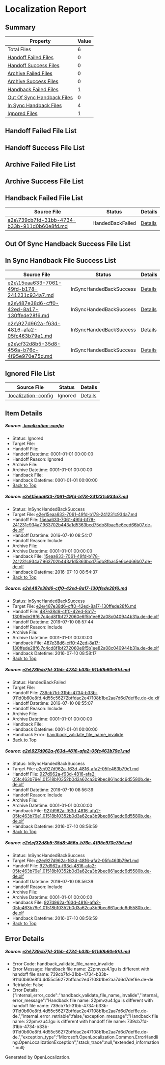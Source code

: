 # <a name='report-top'></a> Localization Report

## Summary
 Property | Value 
 -------- | ----- 
 Total Files | 6
[ Handoff Failed Files ](#handoff-failed-list)| 0
[ Handoff Success Files ](#handoff-success-list)| 0
[ Archive Failed Files ](#archive-failed-list)| 0
[ Archive Success Files ](#archive-success-list)| 0
[ Handback Failed Files ](#handback-failed-list)| 1
[ Out Of Sync Handback Files ](#outofsync-handback-success-list)| 0
[ In Sync Handback Files ](#insync-handback-success-list)| 4
[ Ignored Files ](#ignored-list)| 1

## <a name='handoff-failed-list'></a> Handoff Failed File List

## <a name='handoff-success-list'></a> Handoff Success File List

## <a name='archive-failed-list'></a> Archive Failed File List

## <a name='archive-success-list'></a> Archive Success File List

## <a name='handback-failed-list'></a> Handback Failed File List
 Source File | Status | Details 
 ----------- | ------ | ------- 
 [e2e\739cb7fd-31bb-4734-b33b-911d0b60e8fd.md](https://github.com/OpenLocalizationTestOrg/oltest/blob/cac73f95ae6cab344c4de5ab2b0971c688f6d6d7/e2e/739cb7fd-31bb-4734-b33b-911d0b60e8fd.md) | HandedBackFailed | [Details](#7bc322d344c67ce9826455997c146efec98ebf543)

## <a name='outofsync-handback-success-list'></a> Out Of Sync Handback Success File List

## <a name='insync-handback-success-list'></a> In Sync Handback File Success List
 Source File | Status | Details 
 ----------- | ------ | ------- 
 [e2e\15eaa633-7061-49fd-b178-241231c934a7.md](https://github.com/OpenLocalizationTestOrg/oltest/blob/a0624daba4e9d719f6dc9d0e8712e27fee598072/e2e/15eaa633-7061-49fd-b178-241231c934a7.md) | InSyncHandedBackSuccess | [Details](#75e6aa7d9973d79319f4ae38e94a356610767cf31)
 [e2e\487e38d6-cff0-42ed-8a17-130ffede28f6.md](https://github.com/OpenLocalizationTestOrg/oltest/blob/4bd5e8b25da05952b97dd3ba881e8fbe368adb98/e2e/487e38d6-cff0-42ed-8a17-130ffede28f6.md) | InSyncHandedBackSuccess | [Details](#e16836961d42b94ff45fc54910fee920f583e2c92)
 [e2e\927d962a-f63d-4816-afa2-05fc463b79e1.md](https://github.com/OpenLocalizationTestOrg/oltest/blob/aa0b96aa59a9925099ac3fb55234f8ad680c03d7/e2e/927d962a-f63d-4816-afa2-05fc463b79e1.md) | InSyncHandedBackSuccess | [Details](#59e850107fe566fd396a249eb6c853b8af0129be4)
 [e2e\cf32d8b5-35d8-456a-b76c-4f95e970e75d.md](https://github.com/OpenLocalizationTestOrg/oltest/blob/4bd5e8b25da05952b97dd3ba881e8fbe368adb98/e2e/cf32d8b5-35d8-456a-b76c-4f95e970e75d.md) | InSyncHandedBackSuccess | [Details](#59e850107fe566fd396a249eb6c853b8af0129be5)

## <a name='ignored-list'></a> Ignored File List
 Source File | Status | Details 
 ----------- | ------ | ------- 
 [.localization-config](https://github.com/OpenLocalizationTestOrg/oltest/blob/4bd5e8b25da05952b97dd3ba881e8fbe368adb98/.localization-config) | Ignored | [Details](#3d4f252ac210baf56311d7e97dcc2db10974dbd20)

## Item Details
##### <a name='3d4f252ac210baf56311d7e97dcc2db10974dbd20'></a> Source: [.localization-config](https://github.com/OpenLocalizationTestOrg/oltest/blob/4bd5e8b25da05952b97dd3ba881e8fbe368adb98/.localization-config)
* Status: Ignored
* Target File: 
* Handoff File: 
* Handoff Datetime: 0001-01-01 00:00:00
* Handoff Reason: Ignored
* Archive File: 
* Archive Datetime: 0001-01-01 00:00:00
* Handback File: 
* Handback Datetime: 0001-01-01 00:00:00
* [Back to Top](#report-top)

##### <a name='75e6aa7d9973d79319f4ae38e94a356610767cf31'></a> Source: [e2e\15eaa633-7061-49fd-b178-241231c934a7.md](https://github.com/OpenLocalizationTestOrg/oltest/blob/a0624daba4e9d719f6dc9d0e8712e27fee598072/e2e/15eaa633-7061-49fd-b178-241231c934a7.md)
* Status: InSyncHandedBackSuccess
* Target File: [e2e\15eaa633-7061-49fd-b178-241231c934a7.md](https://github.com/OpenLocalizationTestOrg/oltest-dede-fly/blob/924aa404e0d2dc901171d9778e2a73f3db4a462b/e2e/15eaa633-7061-49fd-b178-241231c934a7.md)
* Handoff File: [15eaa633-7061-49fd-b178-241231c934a7.963702b443a1d5363bcd75db8fbac5e6ced66b07.de-de.xlf](https://github.com/OpenLocalizationTestOrg/olhandoff-e2e/blob/1365bcdd7527f7e459a180ac0ead1990b399bbf0/ol-handoff/OpenLocalizationTestOrg/oltest-dede-fly/ci/ht/15eaa633-7061-49fd-b178-241231c934a7.963702b443a1d5363bcd75db8fbac5e6ced66b07.de-de.xlf)
* Handoff Datetime: 2016-07-10 08:54:17
* Handoff Reason: Include
* Archive File: 
* Archive Datetime: 0001-01-01 00:00:00
* Handback File: [15eaa633-7061-49fd-b178-241231c934a7.963702b443a1d5363bcd75db8fbac5e6ced66b07.de-de.xlf](https://github.com/OpenLocalizationTestOrg/olhandback-e2e/blob/8a5a19204e59877e8bb8d1d98c6ca4c057f8cbe9/ol-handback/OpenLocalizationTestOrg/oltest-dede-fly/ci/ht/15eaa633-7061-49fd-b178-241231c934a7.963702b443a1d5363bcd75db8fbac5e6ced66b07.de-de.xlf)
* Handback Datetime: 2016-07-10 08:54:37
* [Back to Top](#report-top)

##### <a name='e16836961d42b94ff45fc54910fee920f583e2c92'></a> Source: [e2e\487e38d6-cff0-42ed-8a17-130ffede28f6.md](https://github.com/OpenLocalizationTestOrg/oltest/blob/4bd5e8b25da05952b97dd3ba881e8fbe368adb98/e2e/487e38d6-cff0-42ed-8a17-130ffede28f6.md)
* Status: InSyncHandedBackSuccess
* Target File: [e2e\487e38d6-cff0-42ed-8a17-130ffede28f6.md](https://github.com/OpenLocalizationTestOrg/oltest-dede-fly/blob/8d5683d2378e96ebb3915883877dce1c33bb9909/e2e/487e38d6-cff0-42ed-8a17-130ffede28f6.md)
* Handoff File: [487e38d6-cff0-42ed-8a17-130ffede28f6.7c4cd8f1bf272060e6f5b1ee82a08c040944b31a.de-de.xlf](https://github.com/OpenLocalizationTestOrg/olhandoff-e2e/blob/9771de6bdc297a1d7f1e4acf381990d4deb1be9b/ol-handoff/OpenLocalizationTestOrg/oltest-dede-fly/ci/ht/487e38d6-cff0-42ed-8a17-130ffede28f6.7c4cd8f1bf272060e6f5b1ee82a08c040944b31a.de-de.xlf)
* Handoff Datetime: 2016-07-10 08:57:44
* Handoff Reason: Include
* Archive File: 
* Archive Datetime: 0001-01-01 00:00:00
* Handback File: [487e38d6-cff0-42ed-8a17-130ffede28f6.7c4cd8f1bf272060e6f5b1ee82a08c040944b31a.de-de.xlf](https://github.com/OpenLocalizationTestOrg/olhandback-e2e/blob/03e02443de1f73e7d2d383c9819e05b11f9102af/ol-handback/OpenLocalizationTestOrg/oltest-dede-fly/ci/ht/487e38d6-cff0-42ed-8a17-130ffede28f6.7c4cd8f1bf272060e6f5b1ee82a08c040944b31a.de-de.xlf)
* Handback Datetime: 2016-07-10 08:58:17
* [Back to Top](#report-top)

##### <a name='7bc322d344c67ce9826455997c146efec98ebf543'></a> Source: [e2e\739cb7fd-31bb-4734-b33b-911d0b60e8fd.md](https://github.com/OpenLocalizationTestOrg/oltest/blob/cac73f95ae6cab344c4de5ab2b0971c688f6d6d7/e2e/739cb7fd-31bb-4734-b33b-911d0b60e8fd.md)
* Status: HandedBackFailed
* Target File: 
* Handoff File: [739cb7fd-31bb-4734-b33b-911d0b60e8fd.4d55c56272bffdac2e47108b1be2aa7d6d7def6e.de-de.xlf](https://github.com/OpenLocalizationTestOrg/olhandoff-e2e/blob/dc46f583623fd8ee5b115db0b068c3d7b4b3d895/ol-handoff/OpenLocalizationTestOrg/oltest-dede-fly/ci/ht/739cb7fd-31bb-4734-b33b-911d0b60e8fd.4d55c56272bffdac2e47108b1be2aa7d6d7def6e.de-de.xlf)
* Handoff Datetime: 2016-07-10 08:55:07
* Handoff Reason: Include
* Archive File: 
* Archive Datetime: 0001-01-01 00:00:00
* Handback File: 
* Handback Datetime: 0001-01-01 00:00:00
* Handback Error: [handback_validate_file_name_invalide](#7bc322d344c67ce9826455997c146efec98ebf543handback_validate_file_name_invalide)
* [Back to Top](#report-top)

##### <a name='59e850107fe566fd396a249eb6c853b8af0129be4'></a> Source: [e2e\927d962a-f63d-4816-afa2-05fc463b79e1.md](https://github.com/OpenLocalizationTestOrg/oltest/blob/aa0b96aa59a9925099ac3fb55234f8ad680c03d7/e2e/927d962a-f63d-4816-afa2-05fc463b79e1.md)
* Status: InSyncHandedBackSuccess
* Target File: [e2e\927d962a-f63d-4816-afa2-05fc463b79e1.md](https://github.com/OpenLocalizationTestOrg/oltest-dede-fly/blob/8dd3bedfbcbd99cb1f126f51bebb285ad35e7757/e2e/927d962a-f63d-4816-afa2-05fc463b79e1.md)
* Handoff File: [927d962a-f63d-4816-afa2-05fc463b79e1.01518b10352b0d3a62ca3b9bec861acdc6d5580b.de-de.xlf](https://github.com/OpenLocalizationTestOrg/olhandoff-e2e/blob/7dec4f171e7e29d29515e05b18ef09251d59a319/ol-handoff/OpenLocalizationTestOrg/oltest-dede-fly/ci/ht/927d962a-f63d-4816-afa2-05fc463b79e1.01518b10352b0d3a62ca3b9bec861acdc6d5580b.de-de.xlf)
* Handoff Datetime: 2016-07-10 08:56:39
* Handoff Reason: Include
* Archive File: 
* Archive Datetime: 0001-01-01 00:00:00
* Handback File: [927d962a-f63d-4816-afa2-05fc463b79e1.01518b10352b0d3a62ca3b9bec861acdc6d5580b.de-de.xlf](https://github.com/OpenLocalizationTestOrg/olhandback-e2e/blob/8db1c32f514cffd9a4f97abad586fd5af6814061/ol-handback/OpenLocalizationTestOrg/oltest-dede-fly/ci/ht/927d962a-f63d-4816-afa2-05fc463b79e1.01518b10352b0d3a62ca3b9bec861acdc6d5580b.de-de.xlf)
* Handback Datetime: 2016-07-10 08:56:59
* [Back to Top](#report-top)

##### <a name='59e850107fe566fd396a249eb6c853b8af0129be5'></a> Source: [e2e\cf32d8b5-35d8-456a-b76c-4f95e970e75d.md](https://github.com/OpenLocalizationTestOrg/oltest/blob/4bd5e8b25da05952b97dd3ba881e8fbe368adb98/e2e/cf32d8b5-35d8-456a-b76c-4f95e970e75d.md)
* Status: InSyncHandedBackSuccess
* Target File: [e2e\927d962a-f63d-4816-afa2-05fc463b79e1.md](https://github.com/OpenLocalizationTestOrg/oltest-dede-fly/blob/8dd3bedfbcbd99cb1f126f51bebb285ad35e7757/e2e/927d962a-f63d-4816-afa2-05fc463b79e1.md)
* Handoff File: [927d962a-f63d-4816-afa2-05fc463b79e1.01518b10352b0d3a62ca3b9bec861acdc6d5580b.de-de.xlf](https://github.com/OpenLocalizationTestOrg/olhandoff-e2e/blob/7dec4f171e7e29d29515e05b18ef09251d59a319/ol-handoff/OpenLocalizationTestOrg/oltest-dede-fly/ci/ht/927d962a-f63d-4816-afa2-05fc463b79e1.01518b10352b0d3a62ca3b9bec861acdc6d5580b.de-de.xlf)
* Handoff Datetime: 2016-07-10 08:56:39
* Handoff Reason: Include
* Archive File: 
* Archive Datetime: 0001-01-01 00:00:00
* Handback File: [927d962a-f63d-4816-afa2-05fc463b79e1.01518b10352b0d3a62ca3b9bec861acdc6d5580b.de-de.xlf](https://github.com/OpenLocalizationTestOrg/olhandback-e2e/blob/8db1c32f514cffd9a4f97abad586fd5af6814061/ol-handback/OpenLocalizationTestOrg/oltest-dede-fly/ci/ht/927d962a-f63d-4816-afa2-05fc463b79e1.01518b10352b0d3a62ca3b9bec861acdc6d5580b.de-de.xlf)
* Handback Datetime: 2016-07-10 08:56:59
* [Back to Top](#report-top)


## Error Details
##### <a name='7bc322d344c67ce9826455997c146efec98ebf543handback_validate_file_name_invalide'></a> Source: [e2e\739cb7fd-31bb-4734-b33b-911d0b60e8fd.md](#7bc322d344c67ce9826455997c146efec98ebf543)
* Error Code: handback_validate_file_name_invalide
* Error Message: Handback file name: 22pmvzu4.1gu is different with handoff file name: 739cb7fd-31bb-4734-b33b-911d0b60e8fd.4d55c56272bffdac2e47108b1be2aa7d6d7def6e.de-de.
* Retriable: False
* Error Details: {"internal_error_code":"handback_validate_file_name_invalide","internal_error_message":"Handback file name: 22pmvzu4.1gu is different with handoff file name: 739cb7fd-31bb-4734-b33b-911d0b60e8fd.4d55c56272bffdac2e47108b1be2aa7d6d7def6e.de-de.","internal_error_retriable":false,"exception_message":"Handback file name: 22pmvzu4.1gu is different with handoff file name: 739cb7fd-31bb-4734-b33b-911d0b60e8fd.4d55c56272bffdac2e47108b1be2aa7d6d7def6e.de-de.","exception_type":"Microsoft.OpenLocalization.Common.ErrorHandling.OpenLocalizationException","stack_trace":null,"extended_information":null}


Generated by OpenLocalization.
